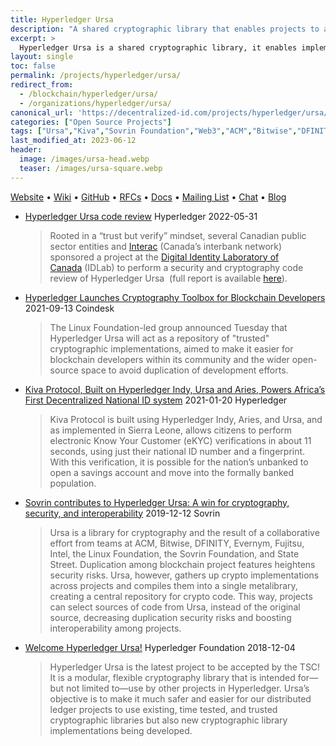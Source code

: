 ```yaml
---
title: Hyperledger Ursa
description: "A shared cryptographic library that enables projects to avoid duplicating cryptographic work across projects, increasing security in the process."
excerpt: >
  Hyperledger Ursa is a shared cryptographic library, it enables implementations to avoid duplicating other cryptographic work and hopefully increase security in the process. The library is an opt-in repository (for Hyperledger and non Hyperledger projects) to place and use crypto. Hyperledger Ursa consists of sub-projects, which are cohesive implementations of cryptographic code or interfaces to cryptographic code.
layout: single
toc: false
permalink: /projects/hyperledger/ursa/
redirect_from:
  - /blockchain/hyperledger/ursa/
  - /organizations/hyperledger/ursa/
canonical_url: 'https://decentralized-id.com/projects/hyperledger/ursa/'
categories: ["Open Source Projects"]
tags: ["Ursa","Kiva","Sovrin Foundation","Web3","ACM","Bitwise","DFINITY","Evernym","Fujitsu","Intel","Linux Foundation","Sovrin Foundation","State Street"]
last_modified_at: 2023-06-12
header:
  image: /images/ursa-head.webp
  teaser: /images/ursa-square.webp
---
```


[Website](https://www.hyperledger.org/use/ursa) • [Wiki](https://wiki.hyperledger.org/display/ursa) • [GitHub](https://github.com/hyperledger/ursa) • [RFCs](https://github.com/hyperledger/ursa-rfcs) • [Docs](hyperledger.org/ursa-docs/) • [Mailing List](https://lists.hyperledger.org/g/ursa) • [Chat](https://chat.hyperledger.org/channel/ursa) • [Blog](https://www.hyperledger.org/category/hyperledger-ursa)

* [Hyperledger Ursa code review](https://www.hyperledger.org/hyperledger-ursa/2022/05/31/hyperledger-ursa-code-review) Hyperledger 2022-05-31
  > Rooted in a “trust but verify” mindset, several Canadian public sector entities and [Interac](https://www.interac.ca/en/) (Canada’s interbank network) sponsored a project at the [Digital Identity Laboratory of Canada](https://idlab.org/) (IDLab) to perform a security and cryptography code review of Hyperledger Ursa  (full report is available [here](https://www.hyperledger.org/wp-content/uploads/2022/05/URSA-IDLab-Code-Review.pdf)).
* [Hyperledger Launches Cryptography Toolbox for Blockchain Developers](https://www.coindesk.com/hyperledger-launches-cryptography-toolbox-for-blockchain-developers) 2021-09-13 Coindesk
  > The Linux Foundation-led group announced Tuesday that Hyperledger Ursa will act as a repository of "trusted" cryptographic implementations, aimed to make it easier for blockchain developers within its community and the wider open-source space to avoid duplication of development efforts.
* [Kiva Protocol, Built on Hyperledger Indy, Ursa and Aries, Powers Africa’s First Decentralized National ID system](https://www.hyperledger.org/blog/2021/01/20/kiva-protocol-built-on-hyperledger-indy-ursa-and-aries-powers-africas-first-decentralized-national-id-system) 2021-01-20 Hyperledger
  > Kiva Protocol is built using Hyperledger Indy, Aries, and Ursa, and as implemented in Sierra Leone, allows citizens to perform electronic Know Your Customer (eKYC) verifications in about 11 seconds, using just their national ID number and a fingerprint. With this verification, it is possible for the nation’s unbanked to open a savings account and move into the formally banked population.
* [Sovrin contributes to Hyperledger Ursa: A win for cryptography, security, and interoperability](https://sovrin.org/sovrin-contributes-to-hyperledger-ursa-a-win-for-cryptography-security-and-interoperability/) 2019-12-12 Sovrin
  > Ursa is a library for cryptography and the result of a collaborative effort from teams at ACM, Bitwise, DFINITY, Evernym, Fujitsu, Intel, the Linux Foundation, the Sovrin Foundation, and State Street. Duplication among blockchain project features heightens security risks. Ursa, however, gathers up crypto implementations across projects and compiles them into a single metalibrary, creating a central repository for crypto code. This way, projects can select sources of code from Ursa, instead of the original source, decreasing duplication security risks and boosting interoperability among projects.
* [Welcome Hyperledger Ursa!](https://www.hyperledger.org/blog/2018/12/04/welcome-hyperledger-ursa) Hyperledger Foundation 2018-12-04
  > Hyperledger Ursa is the latest project to be accepted by the TSC! It is a modular, flexible cryptography library that is intended for—but not limited to—use by other projects in Hyperledger. Ursa’s objective is to make it much safer and easier for our distributed ledger projects to use existing, time tested, and trusted cryptographic libraries but also new cryptographic library implementations being developed. 

